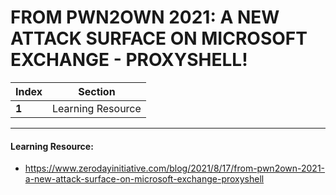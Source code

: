 # FROM PWN2OWN 2021: A NEW ATTACK SURFACE ON MICROSOFT EXCHANGE - PROXYSHELL!

Index | Section
--- | ---
**1** | Learning Resource

___


#### Learning Resource: 

* https://www.zerodayinitiative.com/blog/2021/8/17/from-pwn2own-2021-a-new-attack-surface-on-microsoft-exchange-proxyshell